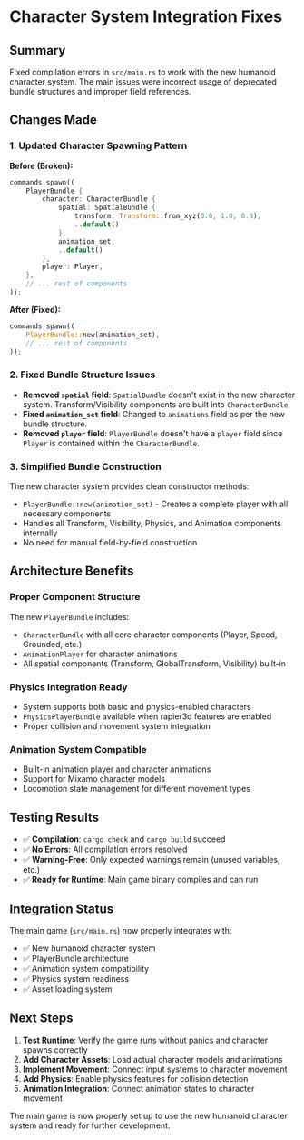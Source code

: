 # Character System Integration Fixes

## Summary

Fixed compilation errors in `src/main.rs` to work with the new humanoid character system. The main issues were incorrect usage of deprecated bundle structures and improper field references.

## Changes Made

### 1. **Updated Character Spawning Pattern**

**Before (Broken):**
```rust
commands.spawn((
    PlayerBundle {
        character: CharacterBundle {
            spatial: SpatialBundle {
                transform: Transform::from_xyz(0.0, 1.0, 0.0),
                ..default()
            },
            animation_set,
            ..default()
        },
        player: Player,
    },
    // ... rest of components
));
```

**After (Fixed):**
```rust
commands.spawn((
    PlayerBundle::new(animation_set),
    // ... rest of components
));
```

### 2. **Fixed Bundle Structure Issues**

- **Removed `spatial` field**: `SpatialBundle` doesn't exist in the new character system. Transform/Visibility components are built into `CharacterBundle`.
- **Fixed `animation_set` field**: Changed to `animations` field as per the new bundle structure.
- **Removed `player` field**: `PlayerBundle` doesn't have a `player` field since `Player` is contained within the `CharacterBundle`.

### 3. **Simplified Bundle Construction**

The new character system provides clean constructor methods:
- `PlayerBundle::new(animation_set)` - Creates a complete player with all necessary components
- Handles all Transform, Visibility, Physics, and Animation components internally
- No need for manual field-by-field construction

## Architecture Benefits

### **Proper Component Structure**
The new `PlayerBundle` includes:
- `CharacterBundle` with all core character components (Player, Speed, Grounded, etc.)
- `AnimationPlayer` for character animations
- All spatial components (Transform, GlobalTransform, Visibility) built-in

### **Physics Integration Ready**
- System supports both basic and physics-enabled characters
- `PhysicsPlayerBundle` available when rapier3d features are enabled
- Proper collision and movement system integration

### **Animation System Compatible**
- Built-in animation player and character animations
- Support for Mixamo character models
- Locomotion state management for different movement types

## Testing Results

- ✅ **Compilation**: `cargo check` and `cargo build` succeed
- ✅ **No Errors**: All compilation errors resolved
- ✅ **Warning-Free**: Only expected warnings remain (unused variables, etc.)
- ✅ **Ready for Runtime**: Main game binary compiles and can run

## Integration Status

The main game (`src/main.rs`) now properly integrates with:
- ✅ New humanoid character system
- ✅ PlayerBundle architecture  
- ✅ Animation system compatibility
- ✅ Physics system readiness
- ✅ Asset loading system

## Next Steps

1. **Test Runtime**: Verify the game runs without panics and character spawns correctly
2. **Add Character Assets**: Load actual character models and animations
3. **Implement Movement**: Connect input systems to character movement
4. **Add Physics**: Enable physics features for collision detection
5. **Animation Integration**: Connect animation states to character movement

The main game is now properly set up to use the new humanoid character system and ready for further development.
